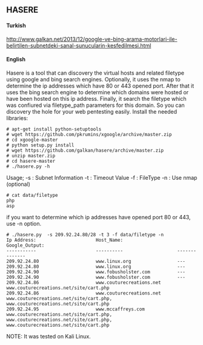 ## HASERE

#### Turkish

http://www.galkan.net/2013/12/google-ve-bing-arama-motorlari-ile-belirtilen-subnetdeki-sanal-sunucularin-kesfedilmesi.html

#### English

Hasere is a tool that can discovery the virtual hosts and related filetype using google and bing search engines. Optionally, it uses the nmap to determine the ip addresses which have 80 or 443 opened port. After that it uses the bing search engine to determine which domains were hosted or have been hosted on this ip address. Finally, it search the filetype which was confiured via filetype_path parameters for this domain. So you can discovery the hole for your web pentesting easily.
Install the needed libraries:

    # apt-get install python-setuptools  
    # wget https://github.com/pkrumins/xgoogle/archive/master.zip
    # cd xgoogle-master
    # python setup.py install
    # wget https://github.com/galkan/hasere/archive/master.zip
    # unzip master.zip
    # cd hasere-master
    # ./hasere.py -h
Usage;
    -s : Subnet Information
    -t : Timeout Value
    -f : FileType
    -n : Use nmap (optional)


    # cat data/filetype
    php
    asp
    
if you want to determine which ip addresses have opened port 80 or 443, use -n option.

    # ./hasere.py  -s 209.92.24.80/28 -t 3 -f data/filetype -n
    Ip Address:                      Host_Name:                    Google_Output:
    -----------                      ----------                    --------------
    209.92.24.80                     www.linux.org                 ---
    209.92.24.80                     www.linux.org                 ---
    209.92.24.90                     www.fobusholster.com          ---
    209.92.24.90                     www.fobusholster.com          ---
    209.92.24.86                     www.couturecreations.net      www.couturecreations.net/site/cart.php
    209.92.24.86                     www.couturecreations.net      www.couturecreations.net/site/cart.php,        
    www.couturecreations.net/site/cart.php
    209.92.24.95                     www.mccaffreys.com            www.couturecreations.net/site/cart.php,  
    www.couturecreations.net/site/cart.php, www.couturecreations.net/site/cart.php
    
NOTE: It was tested on Kali Linux.
